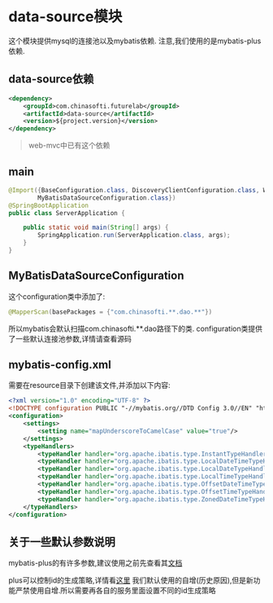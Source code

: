 # data-source模块

这个模块提供mysql的连接池以及mybatis依赖. 注意,我们使用的是mybatis-plus依赖.

## data-source依赖

```xml
<dependency>
    <groupId>com.chinasofti.futurelab</groupId>
    <artifactId>data-source</artifactId>
    <version>${project.version}</version>
</dependency>
```

> web-mvc中已有这个依赖

## main

```java
@Import({BaseConfiguration.class, DiscoveryClientConfiguration.class, WebApplication.class,
        MyBatisDataSourceConfiguration.class})
@SpringBootApplication
public class ServerApplication {

    public static void main(String[] args) {
        SpringApplication.run(ServerApplication.class, args);
    }
}
```

## MyBatisDataSourceConfiguration

这个configuration类中添加了:
```java
@MapperScan(basePackages = {"com.chinasofti.**.dao.**"})
```
所以mybatis会默认扫描com.chinasofti.**.dao路径下的类. configuration类提供了一些默认连接池参数,详情请查看源码

## mybatis-config.xml

需要在resource目录下创建该文件,并添加以下内容:

```xml
<?xml version="1.0" encoding="UTF-8" ?>
<!DOCTYPE configuration PUBLIC "-//mybatis.org//DTD Config 3.0//EN" "http://mybatis.org/dtd/mybatis-3-config.dtd">
<configuration>
    <settings>
        <setting name="mapUnderscoreToCamelCase" value="true"/>
    </settings>
    <typeHandlers>
        <typeHandler handler="org.apache.ibatis.type.InstantTypeHandler" />
        <typeHandler handler="org.apache.ibatis.type.LocalDateTimeTypeHandler" />
        <typeHandler handler="org.apache.ibatis.type.LocalDateTypeHandler" />
        <typeHandler handler="org.apache.ibatis.type.LocalTimeTypeHandler" />
        <typeHandler handler="org.apache.ibatis.type.OffsetDateTimeTypeHandler" />
        <typeHandler handler="org.apache.ibatis.type.OffsetTimeTypeHandler" />
        <typeHandler handler="org.apache.ibatis.type.ZonedDateTimeTypeHandler" />
    </typeHandlers>
</configuration>
```

## 关于一些默认参数说明

mybatis-plus的有许多参数,建议使用之前先查看其[文档](https://baomidou.gitee.io/mybatis-plus-doc/#/quick-start)

plus可以控制id的生成策略,详情看[这里](https://baomidou.gitee.io/mybatis-plus-doc/#/logic-delete?id=spring-boot-mp-starter%e9%85%8d%e7%bd%ae%e5%8f%82%e8%80%83)
我们默认使用的自增(历史原因),但是新功能严禁使用自增.所以需要再各自的服务里面设置不同的id生成策略

